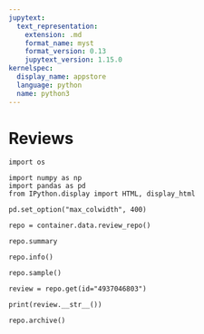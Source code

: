```yaml
---
jupytext:
  text_representation:
    extension: .md
    format_name: myst
    format_version: 0.13
    jupytext_version: 1.15.0
kernelspec:
  display_name: appstore
  language: python
  name: python3
---
```


# Reviews

```{code-cell} ipython3
import os

import numpy as np
import pandas as pd
from IPython.display import HTML, display_html

pd.set_option("max_colwidth", 400)
```

```{code-cell} ipython3
repo = container.data.review_repo()
```

```{code-cell} ipython3
repo.summary
```

```{code-cell} ipython3
repo.info()
```

```{code-cell} ipython3
repo.sample()
```

```{code-cell} ipython3
review = repo.get(id="4937046803")
```

```{code-cell} ipython3
print(review.__str__())
```

```{code-cell} ipython3
repo.archive()
```
